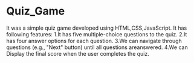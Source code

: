 # Quiz_Game
It was a simple quiz game developed using HTML,CSS,JavaScript.
It has following features:
1.It has five multiple-choice questions to the quiz.
2.It has four answer options for each question.
3.We can navigate through questions (e.g., "Next" button) until all questions areanswered.
4.We can Display the final score when the user completes the quiz.
